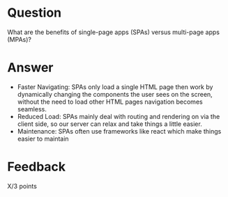 # Question

What are the benefits of single-page apps (SPAs) versus multi-page apps (MPAs)?

# Answer

- Faster Navigating: SPAs only load a single HTML page then work by dynamically changing the components the user sees on the screen, without the need to load other HTML pages navigation becomes seamless.
- Reduced Load: SPAs mainly deal with routing and rendering on via the client side, so our server can relax and take things a little easier.
- Maintenance: SPAs often use frameworks like react which make things easier to maintain

# Feedback

X/3 points
